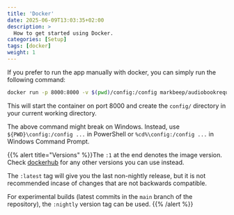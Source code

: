 ```yaml
---
title: 'Docker'
date: 2025-06-09T13:03:35+02:00
description: >
  How to get started using Docker.
categories: [Setup]
tags: [docker]
weight: 1
---
```


If you prefer to run the app manually with docker, you can simply run the
following command:

```bash
docker run -p 8000:8000 -v $(pwd)/config:/config markbeep/audiobookrequest:1
```

This will start the container on port 8000 and create the `config/` directory in
your current working directory.

The above command might break on Windows. Instead, use
`${PWD}\config:/config ...` in PowerShell or `%cd%\config:/config ...` in
Windows Command Prompt.

{{% alert title="Versions" %}}The `:1` at the end denotes the image version.
Check [dockerhub](https://hub.docker.com/r/markbeep/audiobookrequest/tags) for
any other versions you can use instead.

The `:latest` tag will give you the last non-nightly release, but it is not
recommended incase of changes that are not backwards compatible.

For experimental builds (latest commits in the `main` branch of the repository),
the `:nightly` version tag can be used. {{% /alert %}}
